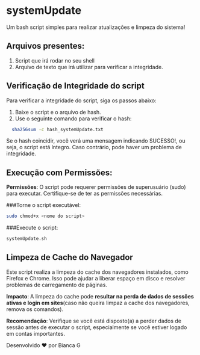 # systemUpdate
Um bash script simples para realizar atualizações e limpeza do sistema! 

## Arquivos presentes: 
1. Script que irá rodar no seu shell
2. Arquivo de texto que irá utilizar para verificar a integridade. 

## Verificação de Integridade do script
Para verificar a integridade do script, siga os passos abaixo:

1. Baixe o script e o arquivo de hash.
2. Use o seguinte comando para verificar o hash:
 ```bash
   sha256sum -c hash_systemUpdate.txt
 ```

Se o hash coincidir, você verá uma mensagem indicando SUCESSO!, ou seja, o script está íntegro. 
Caso contrário, pode haver um problema de integridade.

## Execução com Permissões:
**Permissões**: O script pode requerer permissões de superusuário (sudo) para executar.
Certifique-se de ter as permissões necessárias.

###Torne o script executável:
```bash
sudo chmod+x <nome do script>
```

###Execute o script:
```bash
systemUpdate.sh
```



## Limpeza de Cache do Navegador

Este script realiza a limpeza do cache dos navegadores instalados, como Firefox e Chrome. Isso pode ajudar a liberar espaço em disco e resolver problemas de carregamento de páginas.

**Impacto**: A limpeza do cache pode **resultar na perda de dados de sessões ativas e login em sites**(caso não queira limpaz a cache dos navegadores, remova os comandos).

**Recomendação**: Verifique se você está disposto(a) a perder dados de sessão antes de executar o script, especialmente se você estiver logado em contas importantes.



Desenvolvido ❤️ por Bianca G
